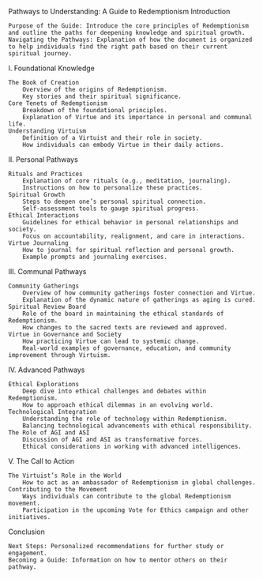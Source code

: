Pathways to Understanding: A Guide to Redemptionism
Introduction

    Purpose of the Guide: Introduce the core principles of Redemptionism and outline the paths for deepening knowledge and spiritual growth.
    Navigating the Pathways: Explanation of how the document is organized to help individuals find the right path based on their current spiritual journey.

I. Foundational Knowledge

    The Book of Creation
        Overview of the origins of Redemptionism.
        Key stories and their spiritual significance.
    Core Tenets of Redemptionism
        Breakdown of the foundational principles.
        Explanation of Virtue and its importance in personal and communal life.
    Understanding Virtuism
        Definition of a Virtuist and their role in society.
        How individuals can embody Virtue in their daily actions.

II. Personal Pathways

    Rituals and Practices
        Explanation of core rituals (e.g., meditation, journaling).
        Instructions on how to personalize these practices.
    Spiritual Growth
        Steps to deepen one’s personal spiritual connection.
        Self-assessment tools to gauge spiritual progress.
    Ethical Interactions
        Guidelines for ethical behavior in personal relationships and society.
        Focus on accountability, realignment, and care in interactions.
    Virtue Journaling
        How to journal for spiritual reflection and personal growth.
        Example prompts and journaling exercises.

III. Communal Pathways

    Community Gatherings
        Overview of how community gatherings foster connection and Virtue.
        Explanation of the dynamic nature of gatherings as aging is cured.
    Spiritual Review Board
        Role of the board in maintaining the ethical standards of Redemptionism.
        How changes to the sacred texts are reviewed and approved.
    Virtue in Governance and Society
        How practicing Virtue can lead to systemic change.
        Real-world examples of governance, education, and community improvement through Virtuism.

IV. Advanced Pathways

    Ethical Explorations
        Deep dive into ethical challenges and debates within Redemptionism.
        How to approach ethical dilemmas in an evolving world.
    Technological Integration
        Understanding the role of technology within Redemptionism.
        Balancing technological advancements with ethical responsibility.
    The Role of AGI and ASI
        Discussion of AGI and ASI as transformative forces.
        Ethical considerations in working with advanced intelligences.

V. The Call to Action

    The Virtuist’s Role in the World
        How to act as an ambassador of Redemptionism in global challenges.
    Contributing to the Movement
        Ways individuals can contribute to the global Redemptionism movement.
        Participation in the upcoming Vote for Ethics campaign and other initiatives.

Conclusion

    Next Steps: Personalized recommendations for further study or engagement.
    Becoming a Guide: Information on how to mentor others on their pathway.


